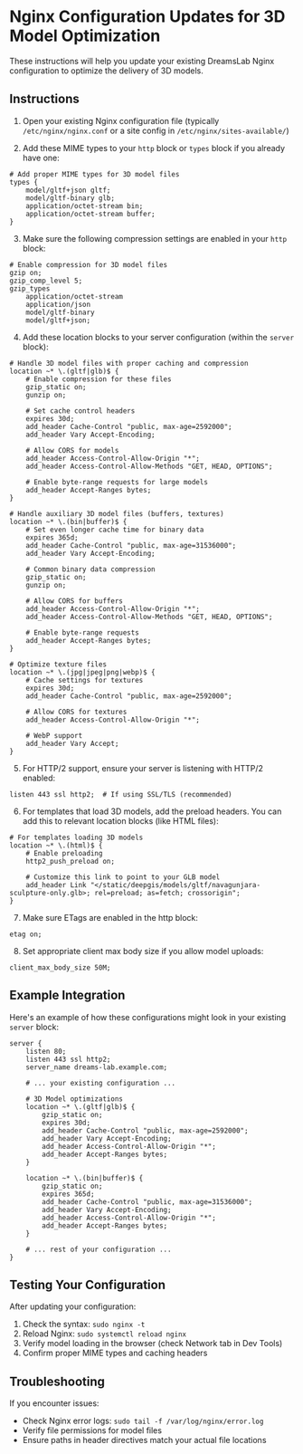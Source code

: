 # Nginx Configuration Updates for 3D Model Optimization

These instructions will help you update your existing DreamsLab Nginx configuration to optimize the delivery of 3D models.

## Instructions

1. Open your existing Nginx configuration file (typically `/etc/nginx/nginx.conf` or a site config in `/etc/nginx/sites-available/`)

2. Add these MIME types to your `http` block or `types` block if you already have one:

```nginx
# Add proper MIME types for 3D model files
types {
    model/gltf+json gltf;
    model/gltf-binary glb;
    application/octet-stream bin;
    application/octet-stream buffer;
}
```

3. Make sure the following compression settings are enabled in your `http` block:

```nginx
# Enable compression for 3D model files
gzip on;
gzip_comp_level 5;
gzip_types 
    application/octet-stream
    application/json
    model/gltf-binary
    model/gltf+json;
```

4. Add these location blocks to your server configuration (within the `server` block):

```nginx
# Handle 3D model files with proper caching and compression
location ~* \.(gltf|glb)$ {
    # Enable compression for these files
    gzip_static on;
    gunzip on;
    
    # Set cache control headers
    expires 30d;
    add_header Cache-Control "public, max-age=2592000";
    add_header Vary Accept-Encoding;
    
    # Allow CORS for models
    add_header Access-Control-Allow-Origin "*";
    add_header Access-Control-Allow-Methods "GET, HEAD, OPTIONS";
    
    # Enable byte-range requests for large models
    add_header Accept-Ranges bytes;
}

# Handle auxiliary 3D model files (buffers, textures)
location ~* \.(bin|buffer)$ {
    # Set even longer cache time for binary data
    expires 365d;
    add_header Cache-Control "public, max-age=31536000";
    add_header Vary Accept-Encoding;
    
    # Common binary data compression
    gzip_static on;
    gunzip on;
    
    # Allow CORS for buffers
    add_header Access-Control-Allow-Origin "*";
    add_header Access-Control-Allow-Methods "GET, HEAD, OPTIONS";
    
    # Enable byte-range requests
    add_header Accept-Ranges bytes;
}

# Optimize texture files
location ~* \.(jpg|jpeg|png|webp)$ {
    # Cache settings for textures
    expires 30d;
    add_header Cache-Control "public, max-age=2592000";
    
    # Allow CORS for textures
    add_header Access-Control-Allow-Origin "*";
    
    # WebP support
    add_header Vary Accept;
}
```

5. For HTTP/2 support, ensure your server is listening with HTTP/2 enabled:

```nginx
listen 443 ssl http2;  # If using SSL/TLS (recommended)
```

6. For templates that load 3D models, add the preload headers. You can add this to relevant location blocks (like HTML files):

```nginx
# For templates loading 3D models
location ~* \.(html)$ {
    # Enable preloading
    http2_push_preload on;
    
    # Customize this link to point to your GLB model
    add_header Link "</static/deepgis/models/gltf/navagunjara-sculpture-only.glb>; rel=preload; as=fetch; crossorigin";
}
```

7. Make sure ETags are enabled in the http block:

```nginx
etag on;
```

8. Set appropriate client max body size if you allow model uploads:

```nginx
client_max_body_size 50M;
```

## Example Integration

Here's an example of how these configurations might look in your existing `server` block:

```nginx
server {
    listen 80;
    listen 443 ssl http2;
    server_name dreams-lab.example.com;
    
    # ... your existing configuration ...
    
    # 3D Model optimizations
    location ~* \.(gltf|glb)$ {
        gzip_static on;
        expires 30d;
        add_header Cache-Control "public, max-age=2592000";
        add_header Vary Accept-Encoding;
        add_header Access-Control-Allow-Origin "*";
        add_header Accept-Ranges bytes;
    }
    
    location ~* \.(bin|buffer)$ {
        gzip_static on;
        expires 365d;
        add_header Cache-Control "public, max-age=31536000";
        add_header Vary Accept-Encoding;
        add_header Access-Control-Allow-Origin "*";
        add_header Accept-Ranges bytes;
    }
    
    # ... rest of your configuration ...
}
```

## Testing Your Configuration

After updating your configuration:

1. Check the syntax: `sudo nginx -t`
2. Reload Nginx: `sudo systemctl reload nginx`
3. Verify model loading in the browser (check Network tab in Dev Tools)
4. Confirm proper MIME types and caching headers

## Troubleshooting

If you encounter issues:
- Check Nginx error logs: `sudo tail -f /var/log/nginx/error.log`
- Verify file permissions for model files
- Ensure paths in header directives match your actual file locations 
